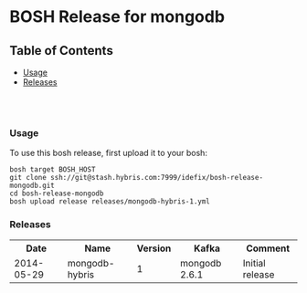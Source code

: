# BOSH Release for mongodb

## Table of Contents
* [Usage](#usage)
* [Releases](#releases)
<br />
<br />


### <a name="usage"></a>Usage

To use this bosh release, first upload it to your bosh:

```
bosh target BOSH_HOST
git clone ssh://git@stash.hybris.com:7999/idefix/bosh-release-mongodb.git
cd bosh-release-mongodb
bosh upload release releases/mongodb-hybris-1.yml
```

### <a name="releases"></a>Releases
<table>
  <tr>
    <th>Date</th>
    <th>Name</th>
    <th>Version</th>
    <th>Kafka</th>
    <th>Comment</th>
  </tr>
  <tr>
    <td>2014-05-29</td>
    <td>mongodb-hybris</td>
    <td>1</td>
    <td>mongodb 2.6.1</td>
    <td>Initial release</td>
  </tr>
</table>
